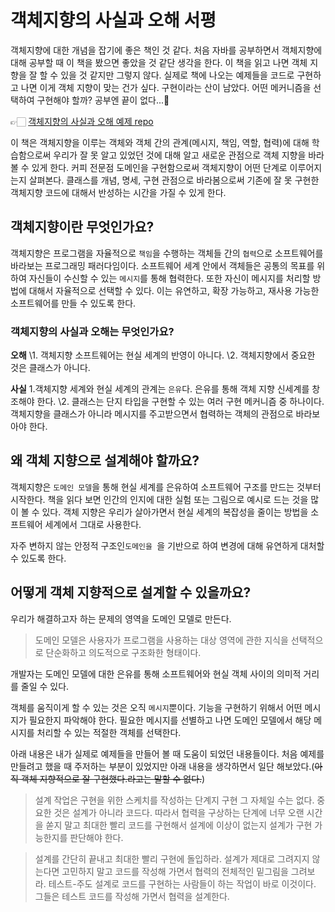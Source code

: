 

# 객체지향의 사실과 오해 서평



객체지향에 대한 개념을 잡기에 좋은 책인 것 같다. 처음 자바를 공부하면서 객체지향에 대해 공부할 때 이 책을 봤으면 좋았을 것 같단 생각을 한다. 이 책을 읽고 나면 객체 지향을 잘 할 수 있을 것 같지만 그렇지 않다. 실제로 책에 나오는 예제들을 코드로 구현하고 나면 이게 객체 지향이 맞는 건가 싶다. 구현이라는 산이 남았다. 어떤 메커니즘을 선택하여 구현해야 할까? 공부엔 끝이 없다...🤪

👉🏻 [객체지향의 사실과 오해 예제 repo](https://github.com/hyejineee/TheEssenceOfObjectOrientation)

이 책은 객체지향을 이루는 객체와 객체 간의 관계(메시지, 책임, 역할, 협력)에 대해 학습함으로써 우리가 잘 못 알고 있었던 것에 대해 알고 새로운 관점으로 객체 지향을 바라볼 수 있게 한다. 커피 전문점 도메인을 구현함으로써 객체지향이 어떤 단계로 이루어지는지 살펴본다. 클래스를 개념, 명세, 구현 관점으로 바라봄으로써 기존에 잘 못 구현한 객체지향 코드에 대해서 반성하는 시간을 가질 수 있게 한다.

## 객체지향이란 무엇인가요?

객체지향은 프로그램을 자율적으로 `책임`을 수행하는 객체들 간의 `협력`으로 소프트웨어를 바라보는 프로그래밍 패러다임이다. 소프트웨어 세계 안에서 객체들은 공통의 목표를 위하여 자신들이 수신할 수 있는 `메시지`를 통해 협력한다. 또한 자신이 메시지를 처리할 방법에 대해서 자율적으로 선택할 수 있다. 이는 유연하고, 확장 가능하고, 재사용 가능한 소프트웨어를 만들 수 있도록 한다.

### 객체지향의 사실과 오해는 무엇인가요?

**오해**
\1. 객체지향 소프트웨어는 현실 세계의 반영이 아니다.
\2. 객체지향에서 중요한 것은 클래스가 아니다.

**사실**
1.객체지향 세계와 현실 세계의 관계는 `은유`다. 은유를 통해 객체 지향 신세계를 창조해야 한다.
\2. 클래스는 단지 타입을 구현할 수 있는 여러 구현 메커니즘 중 하나이다. 객체지향을 클래스가 아니라 메시지를 주고받으면서 협력하는 객체의 관점으로 바라보아야 한다.

## 왜 객체 지향으로 설계해야 할까요?

객체지향은 `도메인 모델`을 통해 현실 세계를 은유하여 소프트웨어 구조를 만드는 것부터 시작한다. 책을 읽다 보면 인간의 인지에 대한 실험 또는 그림으로 예시로 드는 것을 많이 볼 수 있다. 객체 지향은 우리가 살아가면서 현실 세계의 복잡성을 줄이는 방법을 소프트웨어 세계에서 그대로 사용한다.

자주 변하지 않는 안정적 구조인`도메인을 `을 기반으로 하여 변경에 대해 유연하게 대처할 수 있도록 한다.

## 어떻게 객체 지향적으로 설계할 수 있을까요?

우리가 해결하고자 하는 문제의 영역을 도메인 모델로 만든다.

> 도메인 모델은 사용자가 프로그램을 사용하는 대상 영역에 관한 지식을 선택적으로 단순화하고 의도적으로 구조화한 형태이다.

개발자는 도메인 모델에 대한 은유를 통해 소프트웨어와 현실 객체 사이의 의미적 거리를 줄일 수 있다.

객체를 움직이게 할 수 있는 것은 오직 `메시지`뿐이다. 기능을 구현하기 위해서 어떤 메시지가 필요한지 파악해야 한다. 필요한 메시지를 선별하고 나면 도메인 모델에서 해당 메시지를 처리할 수 있는 적절한 객체를 선택한다.

아래 내용은 내가 실제로 예제들을 만들어 볼 때 도움이 되었던 내용들이다. 처음 예제를 만들려고 했을 때 주저하는 부분이 있었지만 아래 내용을 생각하면서 일단 해보았다.(~~아직 객체 지향적으로 잘 구현했다.라고는 말할 수 없다.~~)

> 설계 작업은 구현을 위한 스케치를 작성하는 단계지 구현 그 자체일 수는 없다. 중요한 것은 설계가 아니라 코드다. 따라서 협력을 구상하는 단계에 너무 오랜 시간을 쏟지 말고 최대한 빨리 코드를 구현해서 설계에 이상이 없는지 설계가 구현 가능한지를 판단해야 한다.

> 설계를 간단히 끝내고 최대한 빨리 구현에 돌입하라. 설계가 제대로 그려지지 않는다면 고민하지 말고 코드를 작성해 가면서 협력의 전체적인 밑그림을 그려보라. 테스트-주도 설계로 코드를 구현하는 사람들이 하는 작업이 바로 이것이다. 그들은 테스트 코드를 작성해 가면서 협력을 설계한다.

